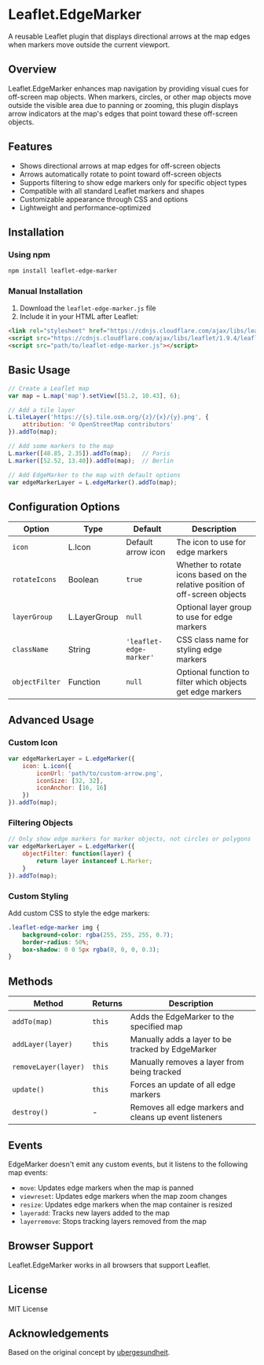 # Leaflet.EdgeMarker

A reusable Leaflet plugin that displays directional arrows at the map edges when markers move outside the current viewport.

## Overview

Leaflet.EdgeMarker enhances map navigation by providing visual cues for off-screen map objects. When markers, circles, or other map objects move outside the visible area due to panning or zooming, this plugin displays arrow indicators at the map's edges that point toward these off-screen objects.

## Features

- Shows directional arrows at map edges for off-screen objects
- Arrows automatically rotate to point toward off-screen objects
- Supports filtering to show edge markers only for specific object types
- Compatible with all standard Leaflet markers and shapes
- Customizable appearance through CSS and options
- Lightweight and performance-optimized

## Installation

### Using npm

```bash
npm install leaflet-edge-marker
```

### Manual Installation

1. Download the `leaflet-edge-marker.js` file
2. Include it in your HTML after Leaflet:

```html
<link rel="stylesheet" href="https://cdnjs.cloudflare.com/ajax/libs/leaflet/1.9.4/leaflet.min.css" />
<script src="https://cdnjs.cloudflare.com/ajax/libs/leaflet/1.9.4/leaflet.min.js"></script>
<script src="path/to/leaflet-edge-marker.js"></script>
```

## Basic Usage

```javascript
// Create a Leaflet map
var map = L.map('map').setView([51.2, 10.43], 6);

// Add a tile layer
L.tileLayer('https://{s}.tile.osm.org/{z}/{x}/{y}.png', {
    attribution: '© OpenStreetMap contributors'
}).addTo(map);

// Add some markers to the map
L.marker([48.85, 2.35]).addTo(map);   // Paris
L.marker([52.52, 13.40]).addTo(map);  // Berlin

// Add EdgeMarker to the map with default options
var edgeMarkerLayer = L.edgeMarker().addTo(map);
```

## Configuration Options

| Option | Type | Default | Description |
|--------|------|---------|-------------|
| `icon` | L.Icon | Default arrow icon | The icon to use for edge markers |
| `rotateIcons` | Boolean | `true` | Whether to rotate icons based on the relative position of off-screen objects |
| `layerGroup` | L.LayerGroup | `null` | Optional layer group to use for edge markers |
| `className` | String | `'leaflet-edge-marker'` | CSS class name for styling edge markers |
| `objectFilter` | Function | `null` | Optional function to filter which objects get edge markers |

## Advanced Usage

### Custom Icon

```javascript
var edgeMarkerLayer = L.edgeMarker({
    icon: L.icon({
        iconUrl: 'path/to/custom-arrow.png',
        iconSize: [32, 32],
        iconAnchor: [16, 16]
    })
}).addTo(map);
```

### Filtering Objects

```javascript
// Only show edge markers for marker objects, not circles or polygons
var edgeMarkerLayer = L.edgeMarker({
    objectFilter: function(layer) {
        return layer instanceof L.Marker;
    }
}).addTo(map);
```

### Custom Styling

Add custom CSS to style the edge markers:

```css
.leaflet-edge-marker img {
    background-color: rgba(255, 255, 255, 0.7);
    border-radius: 50%;
    box-shadow: 0 0 5px rgba(0, 0, 0, 0.3);
}
```

## Methods

| Method | Returns | Description |
|--------|---------|-------------|
| `addTo(map)` | `this` | Adds the EdgeMarker to the specified map |
| `addLayer(layer)` | `this` | Manually adds a layer to be tracked by EdgeMarker |
| `removeLayer(layer)` | `this` | Manually removes a layer from being tracked |
| `update()` | `this` | Forces an update of all edge markers |
| `destroy()` | - | Removes all edge markers and cleans up event listeners |

## Events

EdgeMarker doesn't emit any custom events, but it listens to the following map events:

- `move`: Updates edge markers when the map is panned
- `viewreset`: Updates edge markers when the map zoom changes
- `resize`: Updates edge markers when the map container is resized
- `layeradd`: Tracks new layers added to the map
- `layerremove`: Stops tracking layers removed from the map

## Browser Support

Leaflet.EdgeMarker works in all browsers that support Leaflet.

## License

MIT License

## Acknowledgements

Based on the original concept by [ubergesundheit](https://github.com/ubergesundheit/Leaflet.EdgeMarker).

